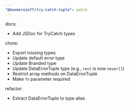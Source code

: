 ```yaml
---
"@maxmorozoff/try-catch-tuple": patch
---
```


docs:

- Add JSDoc for TryCatch types

chore:

- Export missing types
- Update default error type
- Update Branded type
- Update DataErrorTuple type (e.g., `rest` is now `never[]`)
- Restrict array methods on DataErrorTuple
- Make `fn` parameter required

refactor:

- Extract DataErrorTuple to type alias
